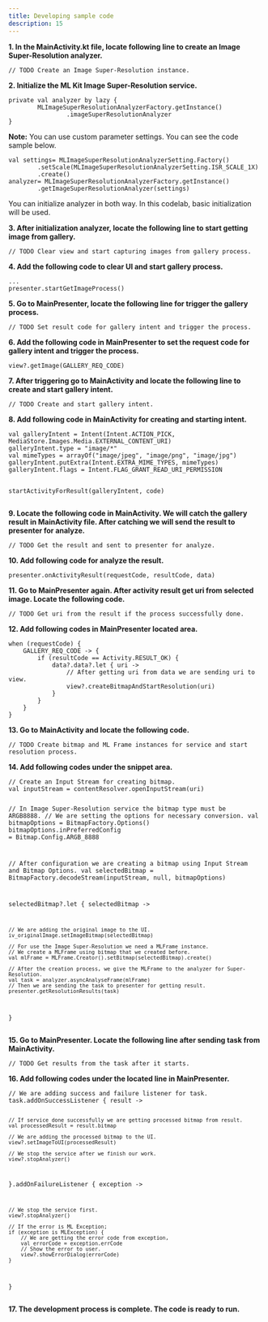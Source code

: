 ```yaml
---
title: Developing sample code
description: 15
---
```


&#9;

<p><strong>1. In the MainActivity.kt file, locate following line to create an Image Super-Resolution analyzer.</strong></p>
<pre><div id="copy-button6" class="copy-btn" title="Copy" onclick="copyCode(this.id)"></div><code>// TODO Create an Image Super-Resolution instance.</code></pre>

<p><strong>2. Initialize the ML Kit Image Super-Resolution service.</strong></p>
<pre><div id="copy-button7" class="copy-btn" title="Copy" onclick="copyCode(this.id)"></div><code>private val analyzer by lazy {
&#9;MLImageSuperResolutionAnalyzerFactory.getInstance()
&#9;&#9;.imageSuperResolutionAnalyzer
}</code></pre>

<aside class="special">
  <p><strong>Note:</strong> You can use custom parameter settings. You can see the code sample below.</p>
<pre><div id="copy-button8" class="copy-btn" title="Copy" onclick="copyCode(this.id)"></div><code>val settings= MLImageSuperResolutionAnalyzerSetting.Factory()
&#9;.setScale(MLImageSuperResolutionAnalyzerSetting.ISR_SCALE_1X)
&#9;.create()
analyzer= MLImageSuperResolutionAnalyzerFactory.getInstance()
&#9;.getImageSuperResolutionAnalyzer(settings)</code></pre>
  <p>You can initialize analyzer in both way. In this codelab, basic initialization will be used.</p>
</aside>

<p><strong>3. After initialization analyzer, locate the following line to start getting image from gallery.</strong></p>
<pre><div id="copy-button9" class="copy-btn" title="Copy" onclick="copyCode(this.id)"></div><code>// TODO Clear view and start capturing images from gallery process.</code></pre>

<p><strong>4. Add the following code to clear UI and start gallery process.</strong></p>
<pre><div id="copy-button10" class="copy-btn" title="Copy" onclick="copyCode(this.id)"></div><code>...
presenter.startGetImageProcess()</code></pre>

<p><strong>5. Go to MainPresenter, locate the following line for trigger the gallery process.</strong></p>
<pre><div id="copy-button11" class="copy-btn" title="Copy" onclick="copyCode(this.id)"></div><code>// TODO Set result code for gallery intent and trigger the process.</code></pre>

<p><strong>6. Add the following code in MainPresenter to set the request code for gallery intent and trigger the process.</strong></p>
<pre><div id="copy-button12" class="copy-btn" title="Copy" onclick="copyCode(this.id)"></div><code>view?.getImage(GALLERY_REQ_CODE)</code></pre>

<p><strong>7. After triggering go to MainActivity and locate the following line to create and start gallery intent.</strong></p>
<pre><div id="copy-button13" class="copy-btn" title="Copy" onclick="copyCode(this.id)"></div><code>// TODO Create and start gallery intent.</code></pre>

<p><strong>8. Add following code in MainActivity for creating and starting intent.</strong></p>
<pre><div id="copy-button14" class="copy-btn" title="Copy" onclick="copyCode(this.id)"></div><code>val galleryIntent = Intent(Intent.ACTION_PICK, MediaStore.Images.Media.EXTERNAL_CONTENT_URI)
galleryIntent.type = "image/*"
val mimeTypes = arrayOf("image/jpeg", "image/png", "image/jpg")
galleryIntent.putExtra(Intent.EXTRA_MIME_TYPES, mimeTypes)
galleryIntent.flags = Intent.FLAG_GRANT_READ_URI_PERMISSION

startActivityForResult(galleryIntent, code)</code></pre>

<p><strong>9. Locate the following code in MainActivity. We will catch the gallery result in MainActivity file. After catching we will send the result to presenter for analyze.</strong></p>
<pre><div id="copy-button15" class="copy-btn" title="Copy" onclick="copyCode(this.id)"></div><code>// TODO Get the result and sent to presenter for analyze.</code></pre>

<p><strong>10. Add following code for analyze the result.</strong></p>
<pre><div id="copy-button16" class="copy-btn" title="Copy" onclick="copyCode(this.id)"></div><code>presenter.onActivityResult(requestCode, resultCode, data)</code></pre>

<p><strong>11. Go to MainPresenter again. After activity result get uri from selected image. Locate the following code.</strong></p>
<pre><div id="copy-button17" class="copy-btn" title="Copy" onclick="copyCode(this.id)"></div><code>// TODO Get uri from the result if the process successfully done.</code></pre>

<p><strong>12. Add following codes in MainPresenter located area.</strong></p>
<pre><div id="copy-button18" class="copy-btn" title="Copy" onclick="copyCode(this.id)"></div><code>when (requestCode) {
    GALLERY_REQ_CODE -> {
        if (resultCode == Activity.RESULT_OK) {
            data?.data?.let { uri ->
                // After getting uri from data we are sending uri to view.
                view?.createBitmapAndStartResolution(uri)
            }
        }
    }
}</code></pre>

<p><strong>13. Go to MainActivity and locate the following code.</strong></p>
<pre><div id="copy-button19" class="copy-btn" title="Copy" onclick="copyCode(this.id)"></div><code>// TODO Create bitmap and ML Frame instances for service and start resolution process.</code></pre>

<p><strong>14. Add following codes under the snippet area.</strong></p>
<pre><div id="copy-button20" class="copy-btn" title="Copy" onclick="copyCode(this.id)"></div><code>// Create an Input Stream for creating bitmap.
val inputStream = contentResolver.openInputStream(uri)

// In Image Super-Resolution service the bitmap type must be ARGB8888.
// We are setting the options for necessary conversion.
val bitmapOptions = BitmapFactory.Options()
bitmapOptions.inPreferredConfig = Bitmap.Config.ARGB_8888

// After configuration we are creating a bitmap using Input Stream and Bitmap Options.
val selectedBitmap = BitmapFactory.decodeStream(inputStream, null, bitmapOptions)

selectedBitmap?.let { selectedBitmap ->

    // We are adding the original image to the UI.
    iv_originalImage.setImageBitmap(selectedBitmap)

    // For use the Image Super-Resolution we need a MLFrame instance.
    // We create a MLFrame using bitmap that we created before.
    val mlFrame = MLFrame.Creator().setBitmap(selectedBitmap).create()

    // After the creation process, we give the MLFrame to the analyzer for Super-Resolution.
    val task = analyzer.asyncAnalyseFrame(mlFrame)
    // Then we are sending the task to presenter for getting result.
    presenter.getResolutionResults(task)
}</code></pre>

<p><strong>15. Go to MainPresenter. Locate the following line after sending task from MainActivity.</strong></p>
<pre><div id="copy-button21" class="copy-btn" title="Copy" onclick="copyCode(this.id)"></div><code>// TODO Get results from the task after it starts.</code></pre>

<p><strong>16.  Add following codes under the located line in MainPresenter.</strong></p>
<pre><div id="copy-button22" class="copy-btn" title="Copy" onclick="copyCode(this.id)"></div><code>// We are adding success and failure listener for task.
task.addOnSuccessListener { result ->

    // If service done successfully we are getting processed bitmap from result.
    val processedResult = result.bitmap

    // We are adding the processed bitmap to the UI.
    view?.setImageToUI(processedResult)

    // We stop the service after we finish our work.
    view?.stopAnalyzer()

}.addOnFailureListener { exception ->

    // We stop the service first.
    view?.stopAnalyzer()

    // If the error is ML Exception;
    if (exception is MLException) {
        // We are getting the error code from exception,
        val errorCode = exception.errCode
        // Show the error to user.
        view?.showErrorDialog(errorCode)
    }
}</code></pre>

<p><strong>17. The development process is complete. The code is ready to run.</strong></p>






